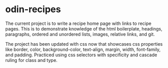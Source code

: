 # odin-recipes
The current project is to write a recipe home page with links to recipe pages. This is to
demonstrate knowledge of the html boilerplate, headings, paragraphs, ordered and unordered lists, images, relative links, and git.

The project has been updated with css now that showcases css properties like border, color, background-color, text-align, margin, width, font-family, and padding. Practiced using css selectors with specificity and cascade ruling for class and type.